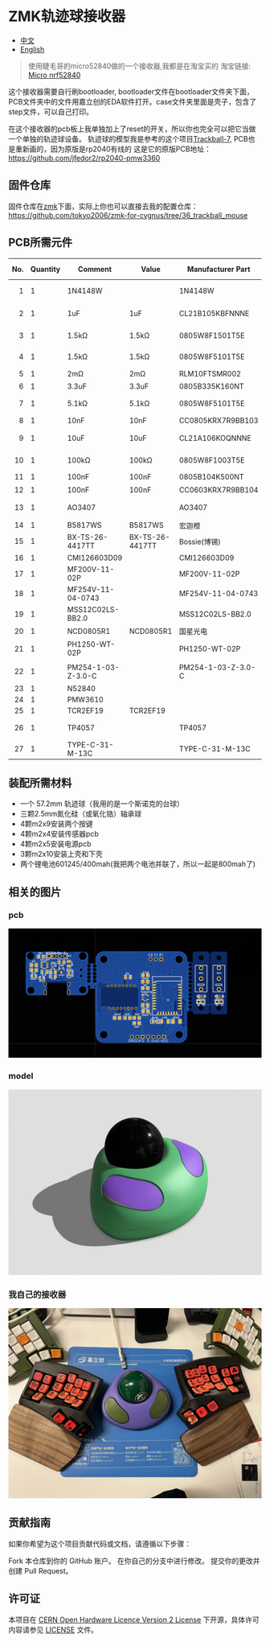 # ZMK轨迹球接收器

- [中文](README.md)
- [English](README_EN.md)

> 使用睫毛哥的micro52840做的一个接收器,我都是在淘宝买的
> 淘宝链接: [Micro nrf52840](http://e.tb.cn/h.gurVKZZWPhSRJPc?tk=apWz3k02DW5HU7632)

这个接收器需要自行刷bootloader, bootloader文件在bootloader文件夹下面，PCB文件夹中的文件用嘉立创的EDA软件打开。case文件夹里面是壳子，包含了step文件，可以自己打印。

在这个接收器的pcb板上我单独加上了reset的开关，所以你也完全可以把它当做一个单独的轨迹球设备。 轨迹球的模型我是参考的这个项目[Trackball-7](https://www.printables.com/model/83631-trackball-7), PCB也是重新画的，因为原版是rp2040有线的
这是它的原版PCB地址：https://github.com/jfedor2/rp2040-pmw3360

## 固件仓库

固件仓库在[zmk](./zmk/)下面，实际上你也可以直接去我的配置仓库：https://github.com/tokyo2006/zmk-for-cygnus/tree/36_trackball_mouse

## PCB所需元件

| No.  | Quantity | Comment      | Value       | Manufacturer Part           | Manufacturer         | Supplier Part        | Supplier   |
|------:|----------|--------------|-------------|-----------------------------|---------------------|---------------------|------------|
| 1    | 1        | 1N4148W      |             | 1N4148W                     | CJ(江苏长电/长晶)  | C2099               | LCSC       |
| 2    | 1        | 1uF          | 1uF         | CL21B105KBFNNNE             | SAMSUNG(三星)      | C28323              | LCSC       |
| 3    | 1        | 1.5kΩ        | 1.5kΩ       | 0805W8F1501T5E              | UNI-ROYAL(厚声)   | C4310               | LCSC       |
| 4    | 1        | 1.5kΩ        | 1.5kΩ       | 0805W8F5101T5E              | UNI-ROYAL(厚声)   |                     | LCSC       |
| 5    | 1        | 2mΩ          | 2mΩ         | RLM10FTSMR002               | 大毅科技           | C163090             | LCSC       |
| 6    | 1        | 3.3uF        | 3.3uF       | 0805B335K160NT              | FH(风华)           | C38332              | LCSC       |
| 7    | 1        | 5.1kΩ        | 5.1kΩ       | 0805W8F5101T5E              | UNI-ROYAL(厚声)   | C27834              | LCSC       |
| 8    | 1        | 10nF         | 10nF        | CC0805KRX7R9BB103          | YAGEO(国巨)        | C83170              | LCSC       |
| 9    | 1        | 10uF         | 10uF        | CL21A106KOQNNNE             | SAMSUNG(三星)      | C1713               | LCSC       |
| 10   | 1        | 100kΩ        | 100kΩ       | 0805W8F1003T5E              | UNI-ROYAL(厚声)   | C149504             | LCSC       |
| 11   | 1        | 100nF        | 100nF       | 0805B104K500NT              | FH(风华)           | C38141              | LCSC       |
| 12   | 1        | 100nF        | 100nF       | CC0603KRX7R9BB104          | YAGEO(国巨)        | C14663              | LCSC       |
| 13   | 1        | AO3407       |             | AO3407                      | Hottech(合科泰)    | C181093             | LCSC       |
| 14   | 1        | B5817WS      | B5817WS     | 宏迦橙                     | C7420329            | LCSC                 |
| 15   | 1        | BX-TS-26-4417TT | BX-TS-26-4417TT | Bossie(博锡)              | C18078110           | LCSC       |
| 16   | 1        | CMI126603D09 |             | CMI126603D09                | Kailh(凯华)         | C400257              | LCSC       |
| 17   | 1        | MF200V-11-02P |             | MF200V-11-02P               | XFCN(兴飞)          | C501331              | LCSC       |
| 18   | 1        | MF254V-11-04-0743 |             | MF254V-11-04-0743         | XFCN(兴飞)          | C2889986           | LCSC       |
| 19   | 1        | MSS12C02LS-BB2.0 |             | MSS12C02LS-BB2.0            | SHOU HAN(首韩)      | C3008585           | LCSC       |
| 20   | 1        | NCD0805R1    | NCD0805R1   | 国星光电                   | C84256              | LCSC                 |
| 21   | 1        | PH1250-WT-02P |             | PH1250-WT-02P               | HOOYA(皓宇电子)     | C2939411            | LCSC       |
| 22   | 1        | PM254-1-03-Z-3.0-C |             | PM254-1-03-Z-3.0-C         | HCTL(华灿天禄)      | C5159935           | LCSC       |
| 23   | 1        | N52840       |             |                             |                     |                     |            |
| 24   | 1        | PMW3610      |             |                             |                     |                     |            |
| 25   | 1        | TCR2EF19     | TCR2EF19    |                             |                     |                     |            |
| 26   | 1        | TP4057       |             | TP4057                      | UMW(友台半导体)     | C725791              | LCSC       |
| 27   | 1        | TYPE-C-31-M-13C |             | TYPE-C-31-M-13C            | 韩国韩荣           | C2848620           | LCSC       |

## 装配所需材料

- 一个 57.2mm 轨迹球（我用的是一个斯诺克的台球）
- 三颗2.5mm氮化硅（或氧化锆）轴承球
- 4颗m2x9安装两个按键
- 4颗m2x4安装传感器pcb
- 4颗m2x5安装电源pcb
- 3颗m2x10安装上壳和下壳
- 两个锂电池601245/400mah(我把两个电池并联了，所以一起是800mah了)

## 相关的图片

### pcb

![pcb](./image/pcb.png)

### model

![model](./image/model.png)

### 我自己的接收器

![trackball_dongle](./image/real.jpg)

## 贡献指南

如果你希望为这个项目贡献代码或文档，请遵循以下步骤：

Fork 本仓库到你的 GitHub 账户。
在你自己的分支中进行修改。
提交你的更改并创建 Pull Request。

## 许可证

本项目在 [CERN Open Hardware Licence Version 2 License](https://opensource.org/license/cern-ohl-p) 下开源，具体许可内容请参见 [LICENSE](./LICENSE) 文件。
